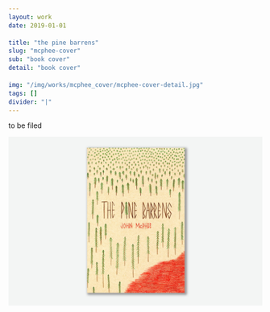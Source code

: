 ```yaml
---
layout: work
date: 2019-01-01

title: "the pine barrens"
slug: "mcphee-cover"
sub: "book cover"
detail: "book cover"

img: "/img/works/mcphee_cover/mcphee-cover-detail.jpg"
tags: []
divider: "|"
---
```


to be filed

![mcphee cover](/img/works/mcphee_cover/mcphee-cover-full.jpg)

